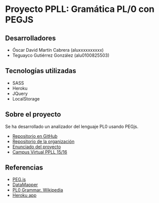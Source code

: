 # Proyecto PPLL: Gramática PL/0 con PEGJS

Desarrolladores
---------------

* Óscar David Martín Cabrera (aluxxxxxxxxxx)
* Teguayco Gutiérrez González (alu0100825503)

Tecnologías utilizadas
----------------------
* SASS
* Heroku
* JQuery
* LocalStorage

Sobre el proyecto
-----------------
Se ha desarrollado un analizador del lenguaje PL0 usando PEGjs.

* [Repositorio en GitHub](https://github.com/alu0100825503/pl-project)
* [Repositorio de la organización](https://github.com/ULL-ESIT-GRADOII-PL/proyecto-oscar-teguayco-1)
* [Enunciado del proyecto](https://casianorodriguezleon.gitbooks.io/pl1516/content/proyectos/proyectopl.html)
* [Campus Virtual PPLL 15/16](https://campusvirtual.ull.es/1516/course/view.php?id=178)

Referencias
-----------

* [PEG.js](http://pegjs.majda.cz/)
* [DataMapper](http://datamapper.org/docs/)
* [PL0 Grammar. Wikipedia](http://en.wikipedia.org/wiki/Recursive_descent_parser)
* [Heroku app](https://pl-project-oscar-teguayco.herokuapp.com/)